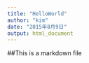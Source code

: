 ```yaml
---
title: "HelloWorld"
author: "kim"
date: "2015年8月9日"
output: html_document
---
```


##This is a markdown file